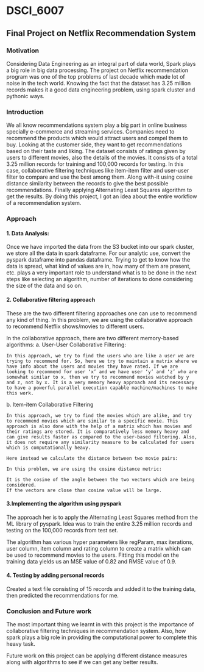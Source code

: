 # DSCI_6007
## Final Project on Netflix Recommendation System

### Motivation
Considering Data Engineering as an integral part of data world, Spark plays a big role in big data processing. The project on Netflix recommendation program was one of the top problems of last decade which made lot of noise in the tech world. Knowing the fact that the dataset has 3.25 million records makes it a good data engineering problem, using spark cluster and pythonic ways.

### Introduction
We all know recommendations system play a big part in online business specially e-commerce and streaming services. Companies need to recommend the products which would attract users and compel them to buy. Looking at the customer side, they want to get  recommendations based on their taste and liking.
The dataset consists of ratings given by users to different movies, also the details of the movies. It consists of a total 3.25 million records for training and 100,000 records for testing. In this case, collaborative filtering techniques like item-item filter and user-user filter to compare and use the best among them. Along with-it using cosine distance similarity between the records to give the best possible recommendations. Finally applying Alternating Least Squares algorithm to get the results. By doing this project, I got an idea about the entire workflow of a recommendation system.

### Approach

#### 1.	Data Analysis:
Once we have	imported the data from the S3 bucket into our spark cluster, we store all the data in spark dataframe. For our analytic use, convert the pyspark dataframe into pandas dataframe.
Trying to get to know how the data is spread, what kind of values are in, how many of them are present, etc. plays a very important role to understand what is to be done in the next steps like selecting an algorithm, number of iterations to done considering the size of the data and so on.
#### 2.	Collaborative filtering approach
  These are the two different filtering approaches one can use to recommend any kind of thing. In this problem, we are using the collaborative approach to recommend Netflix shows/movies to different users.

In the collaborative approach, there are two different memory-based algorithms:
a.	User-User Collaborative Filtering: 

	In this approach, we try to find the users who are like a user we are trying to recommend for. So, here we try to maintain a matrix where we have info about the users and movies they have rated. If we are looking to recommend for user ‘x’ and we have user ‘y’ and ‘z’ who are somewhat similar to x, then we try to recommend movies watched by y and z, not by x. It is a very memory heavy approach and its necessary to have a powerful parallel execution capable machine/machines to make this work.

b.	Item-item Collaborative Filtering

    In this approach, we try to find the movies which are alike, and try to recommend movies which are similar to a specific movie. This approach is also done with the help of a matrix which has movies and their ratings are stored. It is comparatively less memory heavy and can give results faster as compared to the user-based filtering. Also, it does not require any similarity measure to be calculated for users which is computationally heavy.

    Here instead we calculate the distance between two movie pairs:

    In this problem, we are using the cosine distance metric:

    It is the cosine of the angle between the two vectors which are being considered.
    If the vectors are close than cosine value will be large. 

#### 3.Implementing the algorithm using pyspark

The approach her is to apply the Alternating Least Squares method from the ML library of pyspark. Idea was to train the entire 3.25 million records and testing on the 100,000 records from test set. 

The algorithm has various hyper parameters like regParam, max iterations, user column, item column and rating column to create a matrix which can be used to recommend movies to the users. Fitting this model on the training data yields us an MSE value of 0.82 and RMSE value of 0.9.

 

#### 4.	Testing by adding personal records

Created a text file consisting of 15 records and added it to the training data, then predicted the recommendations for me.

### Conclusion and Future work

The most important thing we learnt in with this project is the importance of collaborative filtering techniques in recommendation system. Also, how spark plays a big role in providing the computational power to complete this heavy task.

Future work on this project can be applying different distance measures along with 
algorithms to see if we can get any better results.
